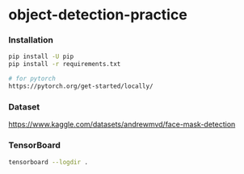 # object-detection-practice

### Installation

```bash
pip install -U pip
pip install -r requirements.txt

# for pytorch
https://pytorch.org/get-started/locally/
```

### Dataset

<https://www.kaggle.com/datasets/andrewmvd/face-mask-detection>

### TensorBoard

```bash
tensorboard --logdir .
```
